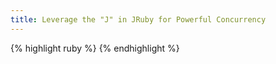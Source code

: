```yaml
---
title: Leverage the "J" in JRuby for Powerful Concurrency
---
```


<script src="https://gist.github.com/just3ws/e0c6b47f22a32ad16f1a" target="_blank"></script>

{% highlight ruby %}
{% endhighlight %}


